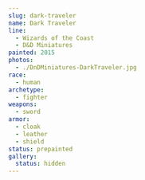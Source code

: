 ```yaml
---
slug: dark-traveler
name: Dark Traveler
line:
  - Wizards of the Coast
  - D&D Miniatures
painted: 2015
photos:
  - ./DnDMiniatures-DarkTraveler.jpg
race:
  - human
archetype:
  - fighter
weapons:
  - sword
armor:
  - cloak
  - leather
  - shield
status: prepainted
gallery:
  status: hidden
---
```

